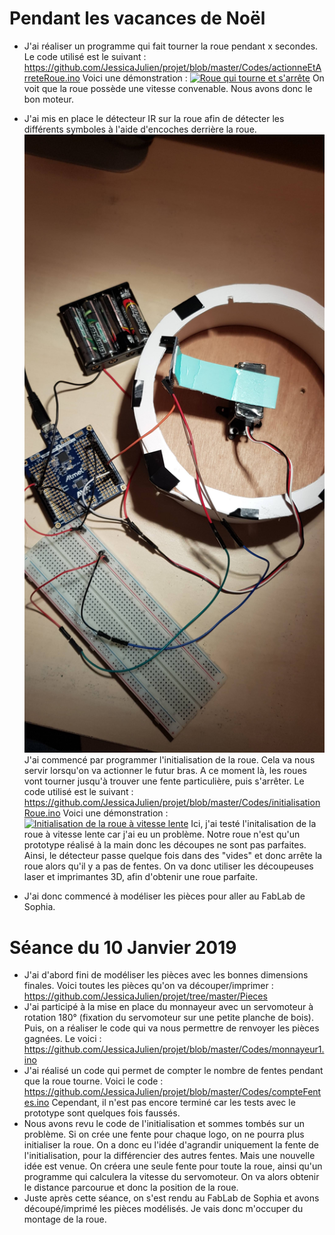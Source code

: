 # Pendant les vacances de Noël

* J'ai réaliser un programme qui fait tourner la roue pendant x secondes. Le code utilisé est le suivant :
https://github.com/JessicaJulien/projet/blob/master/Codes/actionneEtArreteRoue.ino
Voici une démonstration :
<a href="https://www.youtube.com/watch?v=P78dixj0G8c&feature=youtu.be"><img src="https://i9.ytimg.com/vi_webp/P78dixj0G8c/hqdefault.webp?sqp=CITf3eEF&rs=AOn4CLCLHE27qrml0_1gy-CMptJZxHhBCg" alt="Roue qui tourne et s'arrête" /></a>
On voit que la roue possède une vitesse convenable. Nous avons donc le bon moteur.
* J'ai mis en place le détecteur IR sur la roue afin de détecter les différents symboles à l'aide d'encoches derrière la roue. 
![alt text](https://github.com/JessicaJulien/projet/blob/master/Documentation/roueAvecDetecteurIR.jpg "roue avec détecteur IR")
J'ai commencé par programmer l'initialisation de la roue. Cela va nous servir lorsqu'on va actionner le futur bras. A ce moment là, les roues vont tourner jusqu'à trouver une fente particulière, puis s'arrêter. Le code utilisé est le suivant :
https://github.com/JessicaJulien/projet/blob/master/Codes/initialisationRoue.ino 
Voici une démonstration : 
<a href="https://www.youtube.com/watch?v=aghbIHAVvek&feature=youtu.be"><img src="https://i9.ytimg.com/vi_webp/aghbIHAVvek/hqdefault.webp?sqp=CITf3eEF&rs=AOn4CLBVnJ4Bq2pxXOr6dprsz5JHd4p_7w" alt="Initialisation de la roue à vitesse lente" /></a>
Ici, j'ai testé l'initalisation de la roue à vitesse lente car j'ai eu un problème. Notre roue n'est qu'un prototype réalisé à la main donc les découpes ne sont pas parfaites. Ainsi, le détecteur passe quelque fois dans des "vides" et donc arrête la roue alors qu'il y a pas de fentes. On va donc utiliser les découpeuses laser et imprimantes 3D, afin d'obtenir une roue parfaite.

* J'ai donc commencé à modéliser les pièces pour aller au FabLab de Sophia.

# Séance du 10 Janvier 2019

* J'ai d'abord fini de modéliser les pièces avec les bonnes dimensions finales. Voici toutes les pièces qu'on va découper/imprimer : 
https://github.com/JessicaJulien/projet/tree/master/Pieces
* J'ai participé à la mise en place du monnayeur avec un servomoteur à rotation 180° (fixation du servomoteur sur une petite planche de bois). Puis, on a réaliser le code qui va nous permettre de renvoyer les pièces gagnées. Le voici :
https://github.com/JessicaJulien/projet/blob/master/Codes/monnayeur1.ino
* J'ai réalisé un code qui permet de compter le nombre de fentes pendant que la roue tourne. Voici le code :
https://github.com/JessicaJulien/projet/blob/master/Codes/compteFentes.ino 
Cependant, il n'est pas encore terminé car les tests avec le prototype sont quelques fois faussés.
* Nous avons revu le code de l'initialisation et sommes tombés sur un problème. Si on crée une fente pour chaque logo, on ne pourra plus initialiser la roue. On a donc eu l'idée d'agrandir uniquement la fente de l'initialisation, pour la différencier des autres fentes. Mais une nouvelle idée est venue. On créera une seule fente pour toute la roue, ainsi qu'un programme qui calculera la vitesse du servomoteur. On va alors obtenir le distance parcourue et donc la position de la roue.
* Juste après cette séance, on s'est rendu au FabLab de Sophia et avons découpé/imprimé les pièces modélisés. Je vais donc m'occuper du montage de la roue.
